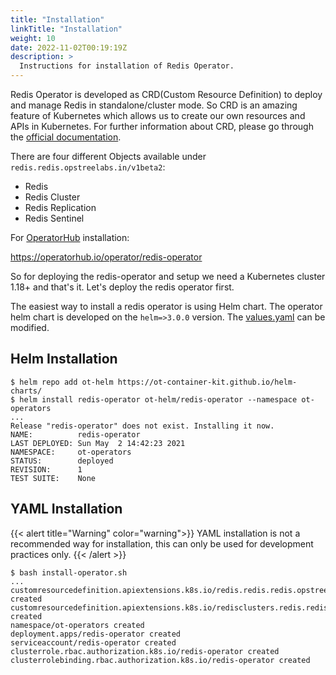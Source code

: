 ```yaml
---
title: "Installation"
linkTitle: "Installation"
weight: 10
date: 2022-11-02T00:19:19Z
description: >
  Instructions for installation of Redis Operator.
---
```


Redis Operator is developed as CRD(Custom Resource Definition) to deploy and manage Redis in standalone/cluster mode. So CRD is an amazing feature of Kubernetes which allows us to create our own resources and APIs in Kubernetes. For further information about CRD, please go through the [official documentation](https://kubernetes.io/docs/concepts/extend-kubernetes/api-extension/custom-resources/).

There are four different Objects available under `redis.redis.opstreelabs.in/v1beta2`:

- Redis
- Redis Cluster
- Redis Replication
- Redis Sentinel

For [OperatorHub](https://operatorhub.io) installation:

https://operatorhub.io/operator/redis-operator

So for deploying the redis-operator and setup we need a Kubernetes cluster 1.18+ and that's it. Let's deploy the redis operator first.

The easiest way to install a redis operator is using Helm chart. The operator helm chart is developed on the `helm=>3.0.0` version. The [values.yaml](https://github.com/OT-CONTAINER-KIT/helm-charts/blob/main/charts/redis-operator/values.yaml) can be modified.

## Helm Installation

```shell
$ helm repo add ot-helm https://ot-container-kit.github.io/helm-charts/
$ helm install redis-operator ot-helm/redis-operator --namespace ot-operators
...
Release "redis-operator" does not exist. Installing it now.
NAME:          redis-operator
LAST DEPLOYED: Sun May  2 14:42:23 2021
NAMESPACE:     ot-operators
STATUS:        deployed
REVISION:      1
TEST SUITE:    None
```

## YAML Installation

{{< alert title="Warning" color="warning">}}
YAML installation is not a recommended way for installation, this can only be used for development practices only.
{{< /alert >}}

```shell
$ bash install-operator.sh
...
customresourcedefinition.apiextensions.k8s.io/redis.redis.redis.opstreelabs.in created
customresourcedefinition.apiextensions.k8s.io/redisclusters.redis.redis.opstreelabs.in created
namespace/ot-operators created
deployment.apps/redis-operator created
serviceaccount/redis-operator created
clusterrole.rbac.authorization.k8s.io/redis-operator created
clusterrolebinding.rbac.authorization.k8s.io/redis-operator created
```
